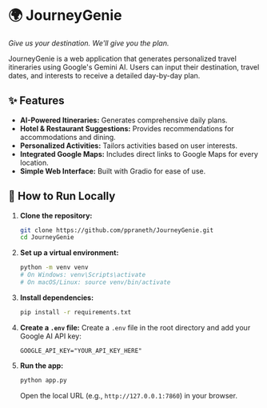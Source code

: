 # 🌍 JourneyGenie

*Give us your destination. We'll give you the plan.*

JourneyGenie is a web application that generates personalized travel itineraries using Google's Gemini AI. Users can input their destination, travel dates, and interests to receive a detailed day-by-day plan.

## ✨ Features

- **AI-Powered Itineraries:** Generates comprehensive daily plans.
- **Hotel & Restaurant Suggestions:** Provides recommendations for accommodations and dining.
- **Personalized Activities:** Tailors activities based on user interests.
- **Integrated Google Maps:** Includes direct links to Google Maps for every location.
- **Simple Web Interface:** Built with Gradio for ease of use.

## 🚀 How to Run Locally

1.  **Clone the repository:**
    ```bash
    git clone https://github.com/ppraneth/JourneyGenie.git
    cd JourneyGenie
    ```

2.  **Set up a virtual environment:**
    ```bash
    python -m venv venv
    # On Windows: venv\Scripts\activate
    # On macOS/Linux: source venv/bin/activate
    ```

3.  **Install dependencies:**
    ```bash
    pip install -r requirements.txt
    ```

4.  **Create a `.env` file:**
    Create a `.env` file in the root directory and add your Google AI API key:
    ```
    GOOGLE_API_KEY="YOUR_API_KEY_HERE"
    ```

5.  **Run the app:**
    ```bash
    python app.py
    ```
    Open the local URL (e.g., `http://127.0.0.1:7860`) in your browser.
